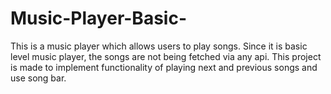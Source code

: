 # Music-Player-Basic-
This is a music player which allows users to play songs. Since it is basic level music player, the songs are not being fetched via any api. This project is made to implement functionality of playing next and previous songs and use song bar.

